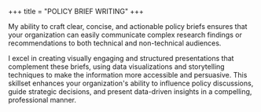 +++
title = "POLICY BRIEF WRITING"
+++

My ability to craft clear, concise, and actionable policy briefs ensures that your organization can easily communicate complex research findings or recommendations to both technical and non-technical audiences.

<!--more-->

I excel in creating visually engaging and structured presentations that complement these briefs, using data visualizations and storytelling techniques to make the information more accessible and persuasive. This skillset enhances your organization's ability to influence policy discussions, guide strategic decisions, and present data-driven insights in a compelling, professional manner.
